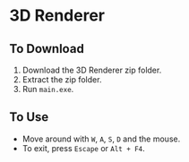 # 3D Renderer

## To Download
1. Download the 3D Renderer zip folder.
2. Extract the zip folder.
3. Run `main.exe`.

## To Use
- Move around with `W`, `A`, `S`, `D` and the mouse.
- To exit, press `Escape` or `Alt + F4`.

